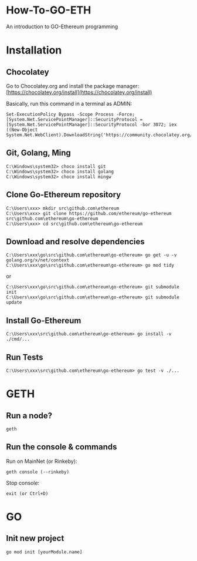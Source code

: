 # How-To-GO-ETH
An introduction to GO-Ethereum programming

# Installation

## Chocolatey

Go to Chocolatey.org and install the package manager: [https://chocolatey.org/install](https://chocolatey.org/install)

Basically, run this command in a terminal as ADMIN:

```
Set-ExecutionPolicy Bypass -Scope Process -Force; [System.Net.ServicePointManager]::SecurityProtocol = [System.Net.ServicePointManager]::SecurityProtocol -bor 3072; iex ((New-Object System.Net.WebClient).DownloadString('https://community.chocolatey.org/install.ps1'))
```

## Git, Golang, Ming

```
C:\Windows\system32> choco install git
C:\Windows\system32> choco install golang
C:\Windows\system32> choco install mingw
```

## Clone Go-Ethereum repository

```
C:\Users\xxx> mkdir src\github.com\ethereum
C:\Users\xxx> git clone https://github.com/ethereum/go-ethereum src\github.com\ethereum\go-ethereum
C:\Users\xxx> cd src\github.com\ethereum\go-ethereum
```

## Download and resolve dependencies

```
C:\Users\xxx\go\src\github.com\ethereum\go-ethereum> go get -u -v golang.org/x/net/context
C:\Users\xxx\go\src\github.com\ethereum\go-ethereum> go mod tidy
```

or 
```
C:\Users\xxx\go\src\github.com\ethereum\go-ethereum> git submodule init
C:\Users\xxx\go\src\github.com\ethereum\go-ethereum> git submodule update
```

## Install Go-Ethereum
```
C:\Users\xxx\src\github.com\ethereum\go-ethereum> go install -v ./cmd/...
```

## Run Tests
```
C:\Users\xxx\src\github.com\ethereum\go-ethereum> go test -v ./...
```

# GETH

## Run a node?

```
geth
```

## Run the console & commands

Run on MainNet (or Rinkeby):

```
geth console (--rinkeby)
```

Stop console:

```
exit (or Ctrl+D)
```

# GO

## Init new project

```
go mod init [yourModule.name]
```
